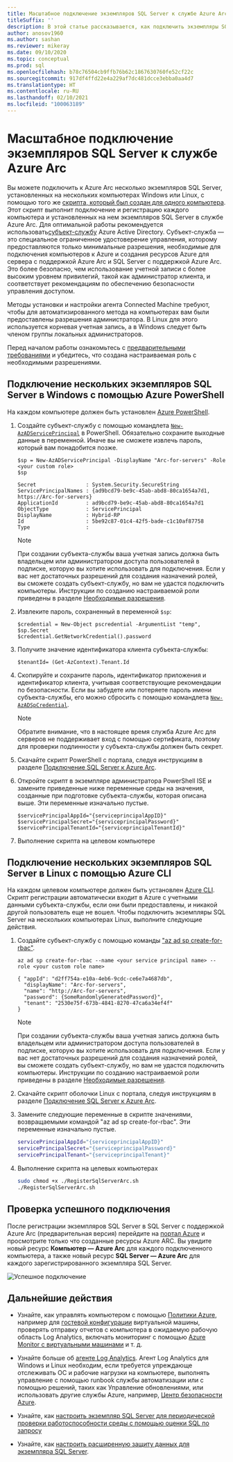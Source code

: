 ```yaml
---
title: Масштабное подключение экземпляров SQL Server к службе Azure Arc
titleSuffix: ''
description: В этой статье рассказывается, как подключить экземпляры SQL Server в качестве серверов SQL Server с поддержкой Azure Arc (предварительная версия) с помощью субъекта-службы.
author: anosov1960
ms.author: sashan
ms.reviewer: mikeray
ms.date: 09/10/2020
ms.topic: conceptual
ms.prod: sql
ms.openlocfilehash: b78c76504cb9ffb76b62c1867630760fe52cf22c
ms.sourcegitcommit: 917df4ffd22e4a229af7dc481dcce3ebba0aa4d7
ms.translationtype: HT
ms.contentlocale: ru-RU
ms.lasthandoff: 02/10/2021
ms.locfileid: "100063189"
---
```

# <a name="connect-sql-server-instances-to-azure-arc-at-scale"></a>Масштабное подключение экземпляров SQL Server к службе Azure Arc

Вы можете подключить к Azure Arc несколько экземпляров SQL Server, установленных на нескольких компьютерах Windows или Linux, с помощью того же [скрипта, который был создан для одного компьютера](connect.md). Этот скрипт выполнит подключение и регистрацию каждого компьютера и установленных на нем экземпляров SQL Server в службе Azure Arc. Для оптимальной работы рекомендуется использовать[субъект-службу](/azure/active-directory/develop/app-objects-and-service-principals) Azure Active Directory. Субъект-служба — это специальное ограниченное удостоверение управления, которому предоставляются только минимальные разрешения, необходимые для подключения компьютеров к Azure и создания ресурсов Azure для сервера с поддержкой Azure Arc и SQL Server с поддержкой Azure Arc. Это более безопасно, чем использование учетной записи с более высоким уровнем привилегий, такой как администратор клиента, и соответствует рекомендациям по обеспечению безопасности управления доступом.  

Методы установки и настройки агента Connected Machine требуют, чтобы для автоматизированного метода на компьютерах вам были предоставлены разрешения администратора. В Linux для этого используется корневая учетная запись, а в Windows следует быть членом группы локальных администраторов.

Перед началом работы ознакомьтесь с [предварительными требованиями](overview.md#prerequisites) и убедитесь, что создана настраиваемая роль с необходимыми разрешениями.

## <a name="connecting-multiple-sql-server-instances-on-windows-using-azure-powershell"></a>Подключение нескольких экземпляров SQL Server в Windows с помощью Azure PowerShell

На каждом компьютере должен быть установлен [Azure PowerShell](/powershell/azure/install-az-ps).

1. Создайте субъект-службу с помощью командлета [`New-AzADServicePrincipal`](/powershell/module/az.resources/new-azadserviceprincipal) в PowerShell. Обязательно сохраните выходные данные в переменной. Иначе вы не сможете извлечь пароль, который вам понадобится позже.

    ```azurepowershell-interactive
    $sp = New-AzADServicePrincipal -DisplayName "Arc-for-servers" -Role <your custom role>
    $sp
    ```

    ```output
    Secret                : System.Security.SecureString
    ServicePrincipalNames : {ad9bcd79-be9c-45ab-abd8-80ca1654a7d1, https://Arc-for-servers}
    ApplicationId         : ad9bcd79-be9c-45ab-abd8-80ca1654a7d1
    ObjectType            : ServicePrincipal
    DisplayName           : Hybrid-RP
    Id                    : 5be92c87-01c4-42f5-bade-c1c10af87758
    Type                  :
    ```

   > [!NOTE]
   > При создании субъекта-службы ваша учетная запись должна быть владельцем или администратором доступа пользователей в подписке, которую вы хотите использовать для подключения. Если у вас нет достаточных разрешений для создания назначений ролей, вы сможете создать субъект-службу, но вам не удастся подключить компьютеры. Инструкции по созданию настраиваемой роли приведены в разделе [Необходимые разрешения](overview.md#required-permissions).

2. Извлеките пароль, сохраненный в переменной `$sp`:

   ```azurepowershell-interactive
   $credential = New-Object pscredential -ArgumentList "temp", $sp.Secret
   $credential.GetNetworkCredential().password
   ```
3. Получите значение идентификатора клиента субъекта-службы:
 
   ```azurepowershell-interactive
   $tenantId= (Get-AzContext).Tenant.Id
   ```
4. Скопируйте и сохраните пароль, идентификатор приложения и идентификатор клиента, учитывая соответствующие рекомендации по безопасности. Если вы забудете или потеряете пароль имени субъекта-службы, его можно сбросить с помощью командлета [`New-AzADSpCredential`](/powershell/module/azurerm.resources/new-azurermadspcredential).

   > [!NOTE]
   > Обратите внимание, что в настоящее время служба Azure Arc для серверов не поддерживает вход с помощью сертификата, поэтому для проверки подлинности у субъекта-службы должен быть секрет.

5. Скачайте скрипт PowerShell с портала, следуя инструкциям в разделе [Подключение SQL Server к Azure Arc](connect.md).

6. Откройте скрипт в экземпляре администратора PowerShell ISE и замените приведенные ниже переменные среды на значения, созданные при подготовке субъекта-службы, которая описана выше. Эти переменные изначально пустые.

   ```azurepowershell-interactive
   $servicePrincipalAppId="{serviceprincipalAppID}"
   $servicePrincipalSecret="{serviceprincipalPassword}"
   $servicePrincipalTenantId="{serviceprincipalTenantId}"
   ```

7. Выполнение скрипта на целевом компьютере

## <a name="connecting-multiple-sql-server-instances-on-linux-using-azure-cli"></a>Подключение нескольких экземпляров SQL Server в Linux с помощью Azure CLI

На каждом целевом компьютере должен быть установлен [Azure CLI](/cli/azure/install-azure-cli). Скрипт регистрации автоматически входит в Azure с учетными данными субъекта-службы, если они были предоставлены, и никакой другой пользователь еще не вошел. Чтобы подключить экземпляры SQL Server на нескольких компьютерах Linux, выполните следующие действия.

1. Создайте субъект-службу с помощью команды ["az ad sp create-for-rbac"](/cli/azure/ad/sp#az_ad_sp_create_for_rbac).

   ```azurecli-interactive
   az ad sp create-for-rbac --name <your service principal name> --role <your custom role name>
   ```

   ```output
   { "appId": "d2ff754a-e10a-4eb6-9cdc-ce6e7a4687db",
     "displayName": "Arc-for-servers",
     "name": "http://Arc-for-servers",
     "password": {SomeRandomlyGeneratedPassword}",
     "tenant": "2530e75f-673b-4841-8270-47ca6a34ef4f"
   }
   ```

   > [!NOTE]
   > При создании субъекта-службы ваша учетная запись должна быть владельцем или администратором доступа пользователей в подписке, которую вы хотите использовать для подключения. Если у вас нет достаточных разрешений для создания назначений ролей, вы сможете создать субъект-службу, но вам не удастся подключить компьютеры. Инструкции по созданию настраиваемой роли приведены в разделе [Необходимые разрешения](overview.md#required-permissions).

2. Скачайте скрипт оболочки Linux с портала, следуя инструкциям в разделе [Подключение SQL Server к Azure Arc](connect.md).

3. Замените следующие переменные в скрипте значениями, возвращаемыми командой "az ad sp create-for-rbac". Эти переменные изначально пустые.

   ```bash
   servicePrincipalAppId="{serviceprincipalAppID}"
   servicePrincipalSecret="{serviceprincipalPassword}"
   servicePrincipalTenant="{serviceprincipalTenant}"
   ```

3. Выполнение скрипта на целевых компьютерах
 
   ```bash
   sudo chmod +x ./RegisterSqlServerArc.sh
   ./RegisterSqlServerArc.sh
   ```

## <a name="validate-successful-onboarding"></a>Проверка успешного подключения

После регистрации экземпляров SQL Server в SQL Server с поддержкой Azure Arc (предварительная версия) перейдите на [портал Azure](https://aka.ms/azureportal) и просмотрите только что созданные ресурсы Azure ARC. Вы увидите новый ресурс __Компьютер — Azure Arc__ для каждого подключенного компьютера, а также новый ресурс __SQL Server — Azure Arc__ для каждого зарегистрированного экземпляра SQL Server. 

![Успешное подключение](./media/join-at-scale/successful-onboard.png)

## <a name="next-steps"></a>Дальнейшие действия

- Узнайте, как управлять компьютером с помощью [Политики Azure](/azure/governance/policy/overview), например для [гостевой конфигурации](/azure/governance/policy/concepts/guest-configuration) виртуальной машины, проверять отправку отчетов с компьютера в ожидаемую рабочую область Log Analytics, включать мониторинг с помощью [Azure Monitor с виртуальными машинами](/azure/azure-monitor/insights/vminsights-enable-policy) и т. д.

- Узнайте больше об [агенте Log Analytics](/azure/azure-monitor/platform/log-analytics-agent). Агент Log Analytics для Windows и Linux необходим, если требуется упреждающе отслеживать ОС и рабочие нагрузки на компьютере, выполнять управление с помощью runbook службы автоматизации или с помощью решений, таких как Управление обновлениями, или использовать другие службы Azure, например, [Центр безопасности Azure](/azure/security-center/security-center-intro).

- Узнайте, как [настроить экземпляр SQL Server для периодической проверки работоспособности среды с помощью оценки SQL по запросу](assess.md)

- Узнайте, как [настроить расширенную защиту данных для экземпляра SQL Server](configure-advanced-data-security.md).